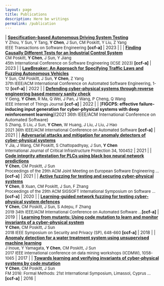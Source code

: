 ```yaml
---
layout: page
title: Publications
description: Here be writings
permalink: /publication
---
```



| [**Specification-based Autonomous Driving System Testing**](https://ieeexplore.ieee.org/abstract/document/10064002) <br> <font size=2>Y Zhou, Y Sun, Y Tang, <b>Y Chen</b>, J Sun, CM Poskitt, Y Liu, Z Yang<br>IEEE Transactions on Software Engineering</font> **[ccf-a]** | 2023       |       |
|  [**Finding Causally Different Tests for an Industrial Control System**](https://arxiv.org/abs/2302.04175)<br> <font size=2>CM Poskitt, <b>Y Chen</b>, J Sun, Y Jiang<br>45th International Conference on Software Engineering (ICSE 2023)</font> **[ccf-a]** |  2023 |
| [**LawBreaker: An Approach for Specifying Traffic Laws and Fuzzing Autonomous Vehicles**](https://dl.acm.org/doi/abs/10.1145/3551349.3556897)<br><font size=2>Y Sun, CM Poskitt, J Sun, <b>Y Chen</b>, Z Yang<br>37th IEEE/ACM International Conference on Automated Software Engineering, 1-12</font> **[ccf-a]**  |   2022  |
| [**Defending cyber-physical systems through reverse engineering based memory sanity check**](https://ieeexplore.ieee.org/abstract/document/9864200/)<br><font size=2>Y Geng, <b>Y Chen</b>, R Ma, Q Wei, J Pan, J Wang, P Cheng, Q Wang<br>IEEE Internet of Things Journal</font>  **[ccf-a]** |   2022  |
| [**FIGCPS: effective failure-inducing input generation for cyber-physical systems with deep reinforcement learning**](2021 36th IEEE/ACM International Conference on Automated Software)<br><font size=2>S Zhang, S Liu, J Sun, <b>Y Chen</b>, W Huang, J Liu, J Liu, J Hao<br>2021 36th IEEE/ACM International Conference on Automated Software</font>  **[ccf-a]** |   2021  |
| [**Adversarial attacks and mitigation for anomaly detectors of cyber-physical systems**](https://www.sciencedirect.com/science/article/abs/pii/S1874548221000445)<br><font size=2>Y Jia, J Wang, CM Poskitt, S Chattopadhyay, J Sun, <b>Y Chen</b><br>International Journal of Critical Infrastructure Protection 34, 100452</font>   |  2021   |
| [**Code integrity attestation for PLCs using black box neural network predictions**](https://dl.acm.org/doi/abs/10.1145/3468264.3468617)<br><font size=2><b>Y Chen</b>, CM Poskitt, J Sun<br>Proceedings of the 29th ACM Joint Meeting on European Software Engineering …</font>  **[ccf-a]** |  2021   |
| [**Active fuzzing for testing and securing cyber-physical systems**](https://dl.acm.org/doi/abs/10.1145/3395363.3397376)<br><font size=2><b>Y Chen</b>, B Xuan, CM Poskitt, J Sun, F Zhang<br>Proceedings of the 29th ACM SIGSOFT International Symposium on Software …</font> **[ccf-a]**   |   2020  |
| [**Learning-guided network fuzzing for testing cyber-physical system defences**](https://ieeexplore.ieee.org/abstract/document/8952193)<br><font size=2><b>Y Chen</b>, CM Poskitt, J Sun, S Adepu, F Zhang<br>2019 34th IEEE/ACM International Conference on Automated Software …</font>**[ccf-a]** |   2019  |
| [**Learning from mutants: Using code mutation to learn and monitor invariants of a cyber-physical system**](https://ieeexplore.ieee.org/abstract/document/8418629)<br><font size=2><b>Y Chen</b>, CM Poskitt, J Sun<br>2018 IEEE Symposium on Security and Privacy (SP), 648-660</font> **[ccf-a]** |  2018   |
| [**Anomaly detection for a water treatment system using unsupervised machine learning**](https://ieeexplore.ieee.org/abstract/document/8215783)<br><font size=2>J Inoue, Y Yamagata, <b>Y Chen</b>, CM Poskitt, J Sun<br>2017 IEEE international conference on data mining workshops (ICDMW), 1058-1065</font>   |  2017   |
| [**Towards learning and verifying invariants of cyber-physical systems by code mutation**](https://link.springer.com/chapter/10.1007/978-3-319-48989-6_10)<br><font size=2><b>Y Chen</b>, CM Poskitt, J Sun<br>FM 2016: Formal Methods: 21st International Symposium, Limassol, Cyprus …</font> **[ccf-a]**  |   2016  |
